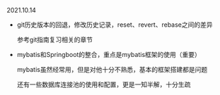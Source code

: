 2021.10.14

- git历史版本的回退，修改历史记录，reset、revert、rebase之间的差异

  参考git指南复习相关的章节

- mybatis和Springboot的整合，重点是mybatis框架的使用（重要）

  mybatis虽然经常用，但是对他十分不熟悉，基本的框架搭建都是问题

  还有一些数据库连接池的使用和配置，更是一知半解，十分生疏

  


